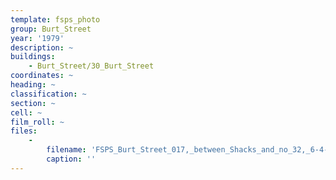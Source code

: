 ```yaml
---
template: fsps_photo
group: Burt_Street
year: '1979'
description: ~
buildings:
    - Burt_Street/30_Burt_Street
coordinates: ~
heading: ~
classification: ~
section: ~
cell: ~
film_roll: ~
files:
    -
        filename: 'FSPS_Burt_Street_017,_between_Shacks_and_no_32,_6-4-D,_1979.png'
        caption: ''
---
```

